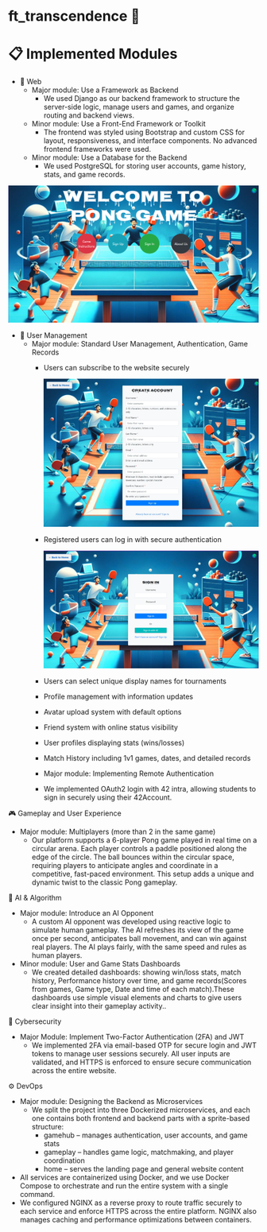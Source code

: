 # ft_transcendence 🏓

# 📋 Implemented Modules

- 🔧 Web
  -  Major module: Use a Framework as Backend
      * We used Django as our backend framework to structure the server-side logic, manage users and games, and organize routing and backend views.
  -  Minor module: Use a Front-End Framework or Toolkit
      * The frontend was styled using Bootstrap and custom CSS for layout, responsiveness, and interface components. No advanced frontend frameworks were used.
  -  Minor module: Use a Database for the Backend
      * We used PostgreSQL for storing user accounts, game history, stats, and game records.
<div align="center">
  <img src="https://github.com/fasl8/ft_transcendences/blob/main/photo/1.homepage.png" alt="Homepage" width="600"/>
</div>


- 👥 User Management
  -  Major module: Standard User Management, Authentication, Game Records
      - Users can subscribe to the website securely
          <div align="center">
              <img src="https://github.com/fasl8/ft_transcendences/blob/main/photo/4.signup.jpeg" alt="Homepage" width="600"/>
          </div>

      - Registered users can log in with secure authentication
  
          <div align="center">
            <img src="https://github.com/fasl8/ft_transcendences/blob/main/photo/5.signin.png" alt="Homepage" width="600"/>
          </div>

      - Users can select unique display names for tournaments
      - Profile management with information updates
      - Avatar upload system with default options
      - Friend system with online status visibility
      - User profiles displaying stats (wins/losses)
      - Match History including 1v1 games, dates, and detailed records
      - Major module: Implementing Remote Authentication
       - We implemented OAuth2 login with 42 intra, allowing students to sign in securely using their 42Account.

🎮 Gameplay and User Experience
  - Major module: Multiplayers (more than 2 in the same game)
    - Our platform supports a 6-player Pong game played in real time on a circular arena. Each player controls a paddle positioned along the edge of the circle. The ball bounces within the circular space, requiring players to anticipate angles and coordinate in a competitive, fast-paced environment. This setup adds a unique and dynamic twist to the classic Pong gameplay.

🤖 AI & Algorithm
  - Major module: Introduce an AI Opponent
    - A custom AI opponent was developed using reactive logic to simulate human gameplay. The AI refreshes its view of the game once per second, anticipates ball movement, and can win against real players. The AI plays fairly, with the same speed and rules as human players.
  - Minor module: User and Game Stats Dashboards
    - We created detailed dashboards: showing win/loss stats, match history, Performance history over time, and game records(Scores from games, Game type, Date and time of each match).These dashboards use simple visual elements and charts to give users clear insight into their gameplay activity..
   

🔐 Cybersecurity
  - Major Module: Implement Two-Factor Authentication (2FA) and JWT
    - We implemented 2FA via email-based OTP for secure login and JWT tokens to manage user sessions securely. All user inputs are validated, and HTTPS is enforced to ensure secure communication across the entire website.


⚙️ DevOps
  - Major module: Designing the Backend as Microservices
    - We split the project into three Dockerized microservices, and each one contains both frontend and backend parts with a sprite-based structure:
        - gamehub – manages authentication, user accounts, and game stats
        - gameplay – handles game logic, matchmaking, and player coordination
        - home – serves the landing page and general website content
  - All services are containerized using Docker, and we use Docker Compose to orchestrate and run the entire system with a single command.
  - We configured NGINX as a reverse proxy to route traffic securely to each service and enforce HTTPS across the entire platform. NGINX also manages caching and performance optimizations between containers.
